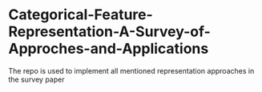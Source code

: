 # Categorical-Feature-Representation-A-Survey-of-Approches-and-Applications
The repo is used to implement all mentioned representation approaches in the survey paper
